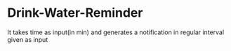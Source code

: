 # Drink-Water-Reminder
It takes time as input(in min) and generates a notification in regular interval given as input
